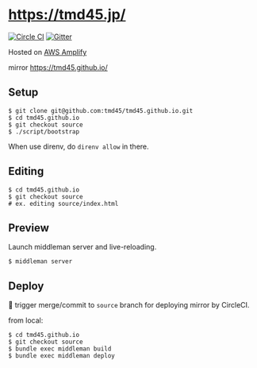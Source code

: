 # https://tmd45.jp/

[![Circle CI](https://circleci.com/gh/tmd45/tmd45.github.io/tree/source.svg?style=svg)](https://circleci.com/gh/tmd45/tmd45.github.io/tree/source) [![Gitter](https://badges.gitter.im/Join%20Chat.svg)](https://gitter.im/tmd45/tmd45.github.io?utm_source=badge&utm_medium=badge&utm_campaign=pr-badge&utm_content=badge)

Hosted on [AWS Amplify](https://aws.amazon.com/jp/amplify/)

mirror https://tmd45.github.io/

## Setup

```
$ git clone git@github.com:tmd45/tmd45.github.io.git
$ cd tmd45.github.io
$ git checkout source
$ ./script/bootstrap
```

When use direnv, do `direnv allow` in there.

## Editing

```
$ cd tmd45.github.io
$ git checkout source
# ex. editing source/index.html
```

## Preview

Launch middleman server and live-reloading.

```
$ middleman server
```

## Deploy

:dart: trigger merge/commit to `source` branch for deploying mirror by CircleCI.

from local:

```
$ cd tmd45.github.io
$ git checkout source
$ bundle exec middleman build
$ bundle exec middleman deploy
```
